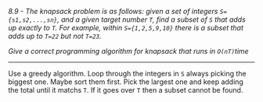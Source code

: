 *8.9 - The knapsack problem is as follows: given a set of integers `S={s1,s2,...,sn}`, and a given target number `T`, find a subset of `S` that adds up exactly to `T`. For example, within `S={1,2,5,9,10}` there is a subset that adds up to `T=22` but not `T=23`.*

*Give a correct programming algorithm for knapsack that runs in `O(nT)`time*
***
Use a greedy algorithm. Loop through the integers in `S` always picking the biggest one. Maybe sort them first. Pick the largest one and keep adding the total until it matchs `T`. If it goes over `T` then a subset cannot be found.
